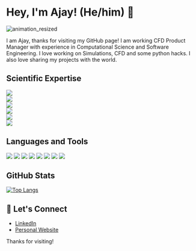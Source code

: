 # Hey, I'm Ajay! (He/him)  👋

![animation_resized](https://github.com/user-attachments/assets/b780a6c2-1b80-4a93-bdc1-b8197e1c90df)

I am Ajay, thanks for visiting my GitHub page! I am working CFD Product Manager with experience in Computational Science and Software Engineering.
I love working on Simulations, CFD and some python hacks. I also love sharing my projects with the world.

<!--- expertise --->
## Scientific Expertise

![](https://img.shields.io/badge/Computational%20Fluid-Dynamics-blue)    
![](https://img.shields.io/badge/Numerical-Simulations-blue)    
![](https://img.shields.io/badge/Finite%20Element-Methods-blue)     
![](https://img.shields.io/badge/Finite%20Volume-Methods-blue)    
![](https://img.shields.io/badge/Higher--Order-Methods-blue)     
![](https://img.shields.io/badge/Adaptive-Meshing-blue)     
 
<!---- skills ---->
## Languages and Tools

![](https://img.shields.io/badge/Linux-blue) ![](https://img.shields.io/badge/Bash-blue) ![](https://img.shields.io/badge/C++-blue)
![](https://img.shields.io/badge/Python-blue) ![](https://img.shields.io/badge/Git-blue) ![](https://img.shields.io/badge/HTML-blue) ![](https://img.shields.io/badge/Javascript-blue) ![](https://img.shields.io/badge/MPI-blue) 

<!--- some stats --->
## GitHub Stats

[![Top Langs](https://github-readme-stats.vercel.app/api/top-langs/?username=armandyam&langs_count=10&layout=compact&count_private=true&show_icons=true&theme=radical&include_all_commits=true)](https://github.com/anuraghazra/github-readme-stats)

## 💬 Let's Connect
- [LinkedIn](https://www.linkedin.com/in/ajaymandyam/)
- [Personal Website](www.armandyam.github.io)

Thanks for visiting!
